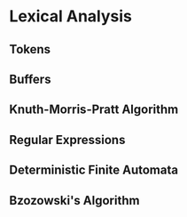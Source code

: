 # Lexical Analysis

## Tokens

## Buffers

## Knuth-Morris-Pratt Algorithm

## Regular Expressions

## Deterministic Finite Automata

## Bzozowski's Algorithm


